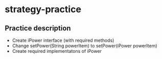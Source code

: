 # strategy-practice

## Practice description

- Create iPower interface (with required methods)
- Change setPower(String powerItem) to setPower(iPower powerItem)
- Create required implementatons of iPower
